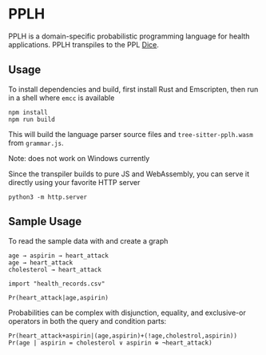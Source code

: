 # PPLH

PPLH is a domain-specific probabilistic programming language for health applications. PPLH transpiles to the PPL [Dice](https://github.com/SHoltzen/dice).

## Usage

To install dependencies and build, first install Rust and Emscripten, then run in a shell where `emcc` is available

```shell
npm install
npm run build
```

This will build the language parser source files and `tree-sitter-pplh.wasm` from `grammar.js`.

Note: does not work on Windows currently

Since the transpiler builds to pure JS and WebAssembly, you can serve it directly using your favorite HTTP server

```
python3 -m http.server
```

## Sample Usage

To read the sample data with and create a graph

```pplh
age → aspirin → heart_attack
age → heart_attack
cholesterol → heart_attack

import "health_records.csv"

Pr(heart_attack|age,aspirin)
```

Probabilities can be complex with disjunction, equality, and exclusive-or operators in both the query and condition parts:

```pplh
Pr(heart_attack+aspirin|(age,aspirin)+(!age,cholestrol,aspirin))
Pr(age | aspirin = cholesterol ∨ aspirin ⊕ ¬heart_attack)
```
